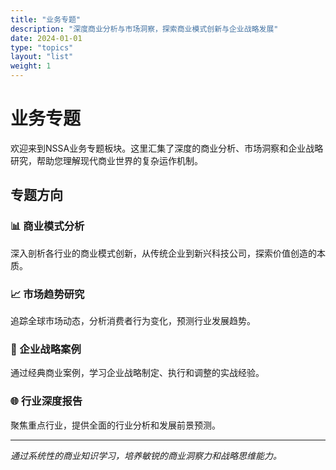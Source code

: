 ```yaml
---
title: "业务专题"
description: "深度商业分析与市场洞察，探索商业模式创新与企业战略发展"
date: 2024-01-01
type: "topics"
layout: "list"
weight: 1
---
```


# 业务专题

欢迎来到NSSA业务专题板块。这里汇集了深度的商业分析、市场洞察和企业战略研究，帮助您理解现代商业世界的复杂运作机制。

## 专题方向

### 📊 商业模式分析
深入剖析各行业的商业模式创新，从传统企业到新兴科技公司，探索价值创造的本质。

### 📈 市场趋势研究  
追踪全球市场动态，分析消费者行为变化，预测行业发展趋势。

### 🎯 企业战略案例
通过经典商业案例，学习企业战略制定、执行和调整的实战经验。

### 🌐 行业深度报告
聚焦重点行业，提供全面的行业分析和发展前景预测。

---

*通过系统性的商业知识学习，培养敏锐的商业洞察力和战略思维能力。*
